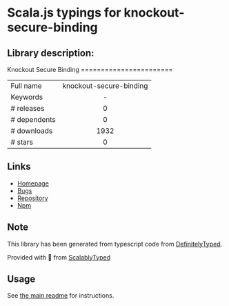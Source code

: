 
# Scala.js typings for knockout-secure-binding


## Library description:
Knockout Secure Binding =======================

|                    |                 |
| ------------------ | :-------------: |
| Full name          | knockout-secure-binding |
| Keywords           | - |
| # releases         | 0 |
| # dependents       | 0 |
| # downloads        | 1932 |
| # stars            | 0 |

## Links
- [Homepage](https://github.com/brianmhunt/knockout-secure-binding)
- [Bugs](https://github.com/brianmhunt/knockout-secure-binding/issues)
- [Repository](https://github.com/brianmhunt/knockout-secure-binding)
- [Npm](https://www.npmjs.com/package/knockout-secure-binding)
    


## Note
This library has been generated from typescript code from [DefinitelyTyped](https://definitelytyped.org).

Provided with :purple_heart: from [ScalablyTyped](https://github.com/oyvindberg/ScalablyTyped)

## Usage
See [the main readme](../../readme.md) for instructions.


